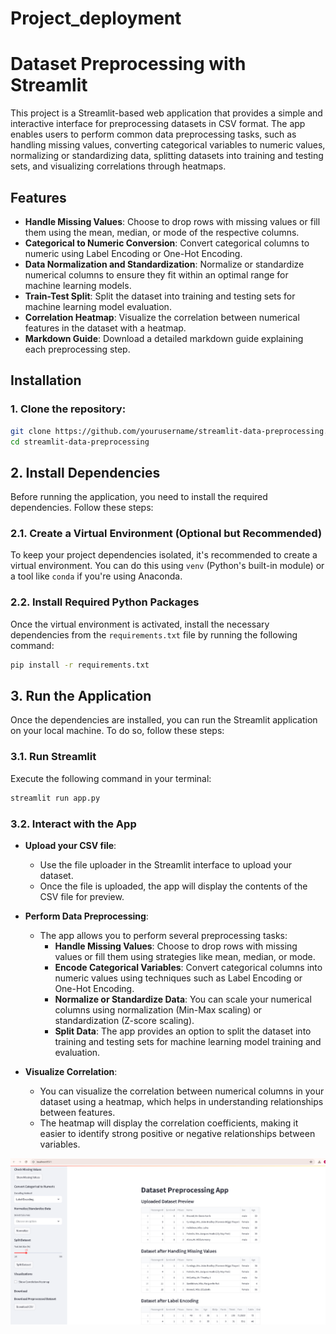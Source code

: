 # Project_deployment

# Dataset Preprocessing with Streamlit

This project is a Streamlit-based web application that provides a simple and interactive interface for preprocessing datasets in CSV format. The app enables users to perform common data preprocessing tasks, such as handling missing values, converting categorical variables to numeric values, normalizing or standardizing data, splitting datasets into training and testing sets, and visualizing correlations through heatmaps.

## Features

- **Handle Missing Values**: Choose to drop rows with missing values or fill them using the mean, median, or mode of the respective columns.
- **Categorical to Numeric Conversion**: Convert categorical columns to numeric using Label Encoding or One-Hot Encoding.
- **Data Normalization and Standardization**: Normalize or standardize numerical columns to ensure they fit within an optimal range for machine learning models.
- **Train-Test Split**: Split the dataset into training and testing sets for machine learning model evaluation.
- **Correlation Heatmap**: Visualize the correlation between numerical features in the dataset with a heatmap.
- **Markdown Guide**: Download a detailed markdown guide explaining each preprocessing step.

## Installation

### 1. Clone the repository:
```bash
git clone https://github.com/yourusername/streamlit-data-preprocessing.git
cd streamlit-data-preprocessing
```
## 2. Install Dependencies

Before running the application, you need to install the required dependencies. Follow these steps:

### 2.1. Create a Virtual Environment (Optional but Recommended)
To keep your project dependencies isolated, it's recommended to create a virtual environment. You can do this using `venv` (Python's built-in module) or a tool like `conda` if you're using Anaconda.


### 2.2. Install Required Python Packages
Once the virtual environment is activated, install the necessary dependencies from the `requirements.txt` file by running the following command:

```bash
pip install -r requirements.txt
```
## 3. Run the Application

Once the dependencies are installed, you can run the Streamlit application on your local machine. To do so, follow these steps:

### 3.1. Run Streamlit

Execute the following command in your terminal:

```bash
streamlit run app.py
```

### 3.2. Interact with the App

- **Upload your CSV file**: 
    - Use the file uploader in the Streamlit interface to upload your dataset.
    - Once the file is uploaded, the app will display the contents of the CSV file for preview.

- **Perform Data Preprocessing**: 
    - The app allows you to perform several preprocessing tasks:
        - **Handle Missing Values**: Choose to drop rows with missing values or fill them using strategies like mean, median, or mode.
        - **Encode Categorical Variables**: Convert categorical columns into numeric values using techniques such as Label Encoding or One-Hot Encoding.
        - **Normalize or Standardize Data**: You can scale your numerical columns using normalization (Min-Max scaling) or standardization (Z-score scaling).
        - **Split Data**: The app provides an option to split the dataset into training and testing sets for machine learning model training and evaluation.

- **Visualize Correlation**: 
    - You can visualize the correlation between numerical columns in your dataset using a heatmap, which helps in understanding relationships between features.
    - The heatmap will display the correlation coefficients, making it easier to identify strong positive or negative relationships between variables.

![Deploy](https://raw.githubusercontent.com/Aqsa48/Project_deployment/refs/heads/main/images/working1.png)





